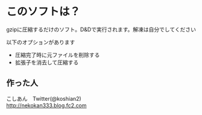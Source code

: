 # このソフトは？  
gzipに圧縮するだけのソフト。D&Dで実行されます。解凍は自分でしてください  
  
以下のオプションがあります  
- 圧縮完了時に元ファイルを削除する  
- 拡張子を消去して圧縮する  
  
## 作った人  
こしあん　Twitter(@koshian2)  
http://nekokan333.blog.fc2.com  
